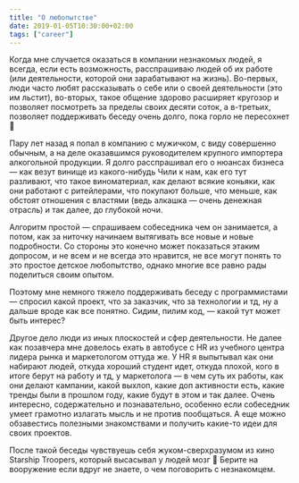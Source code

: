 ```yaml
---
title: "О любопытстве"
date: 2019-01-05T10:30:00+02:00
tags: ["career"]
---
```


Когда мне случается оказаться в компании незнакомых людей, я всегда, если есть возможность, расспрашиваю людей об их работе (или деятельности, которой они зарабатывают на жизнь). Во-первых, люди часто любят рассказывать о себе или о своей деятельности (это им льстит), во-вторых, такое общение здорово расширяет кругозор и позволяет посмотреть за пределы своих десяти соток, а в-третьих, позволяет поддерживать беседу очень долго, пока горло не пересохнет 🙂 

Пару лет назад я попал в компанию с мужичком, с виду совершенно обычным, а на деле оказавшимся руководителем крупного импортера алкогольной продукции. Я долго расспрашивал его о нюансах бизнеса — как везут винище из какого-нибудь Чили к нам, как его тут разливают, что такое виноматериал, как делают всякие коньяки, как они работают с ритейлерами, что покупают больше, что меньше, как обстоят отношения с властями (ведь алкашка — очень денежная отрасль) и так далее, до глубокой ночи.

Алгоритм простой — спрашиваем собеседника чем он занимается, а потом, как за ниточку начинаем вытягивать все новые и новые подробности. Со стороны это конечно может показаться этаким допросом, и не всем и не всегда это нравится, не все могут понять то это простое детское любопытство, однако многие все равно рады поделиться своим опытом.

Поэтому мне немного тяжело поддерживать беседу с программистами — спросил какой проект, что за заказчик, что за технологии и тд, ну а дальше вроде как все понятно. Сидим, пилим код, — какой тут может быть интерес?

Другое дело люди из иных плоскостей и сфер деятельности. Не далее как позавчера мне довелось ехать в автобусе с HR из учебного центра лидера рынка и маркетологом оттуда же. У HR я выпытывал как они набирают людей, откуда хороший студент идет, откуда плохой, кого в итоге берут на работу и тд, у маркетолога — в чем суть их работы, как они делают кампании, какой выхлоп, какие доп активности есть, какие тренды были в прошлом году, какие будут в этом и так далее. Очень интересно, содержательно и познавательно, особенно если собеседник умеет грамотно излагать мысль и не против пообщаться. А еще можно обзавестись полезными знакомствами и получить какие-то идеи для своих проектов.

После такой беседы чувствуешь себя жуком-сверхразумом из кино Starship Troopers, который высасывал у людей мозг 🙂 Берите на вооружение если вдруг не знаете, о чем поговорить с незнакомцем.